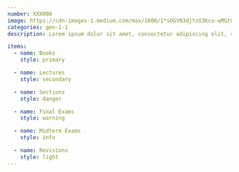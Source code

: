 ```yaml
---
number: XXX000
image: https://cdn-images-1.medium.com/max/1600/1*sOGYN3djYzO3Kcu-wMGtCg.jpeg
categories: gen-1-1
description: Lorem ipsum dolor sit amet, consectetur adipiscing elit, sed do eiusmod tempor incididunt ut labore et dolore magna aliqua. Ut enim ad minim veniam, quis nostrud exercitation ullamco laboris nisi ut aliquip ex ea commodo consequat.

items:
  - name: Books
    style: primary

  - name: Lectures
    style: secondary

  - name: Sections
    style: danger

  - name: Final Exams
    style: warning

  - name: Midterm Exams
    style: info

  - name: Revisions
    style: light
---
```


